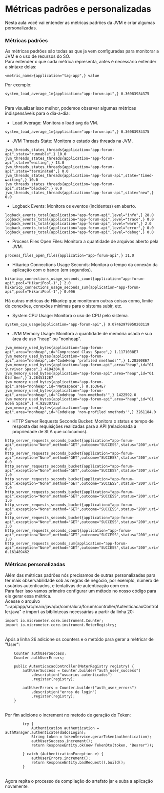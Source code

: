 # Métricas padrões e personalizadas
Nesta aula você vai entender as métricas padrões da JVM e criar algumas personalizadas.</br>

### Métricas padrões</br>

As métricas padrões são todas as que ja vem configuradas para monitorar a JVM e o uso de recursos do SO.</br>
Para entender o que cada métrica representa, antes é necessário entender a sintaxe delas:
```
<metric_name>{application="tag-app",} value
```
Por exemplo:
```
system_load_average_1m{application="app-forum-api",} 0.36083984375
```
</br>
Para visualizar isso melhor, podemos observar algumas métricas indispensáveis para o dia-a-dia:</br>

* Load Average: Monitora o load avg da VM.
```
system_load_average_1m{application="app-forum-api",} 0.36083984375
```

* JVM Threads State: Monitora o estado das threads na JVM.
```
jvm_threads_states_threads{application="app-forum-api",state="runnable",} 10.0
jvm_threads_states_threads{application="app-forum-api",state="waiting",} 13.0
jvm_threads_states_threads{application="app-forum-api",state="terminated",} 0.0
jvm_threads_states_threads{application="app-forum-api",state="timed-waiting",} 10.0
jvm_threads_states_threads{application="app-forum-api",state="blocked",} 0.0
jvm_threads_states_threads{application="app-forum-api",state="new",} 0.0
```

* Logback Events: Monitora os eventos (incidentes) em aberto.
```
logback_events_total{application="app-forum-api",level="info",} 28.0
logback_events_total{application="app-forum-api",level="trace",} 0.0
logback_events_total{application="app-forum-api",level="warn",} 2.0
logback_events_total{application="app-forum-api",level="error",} 0.0
logback_events_total{application="app-forum-api",level="debug",} 0.0
```

* Process Files Open Files: Monitora a quantidade de arquivos aberto pela JVM.
```
process_files_open_files{application="app-forum-api",} 31.0
```

* Hikaricp Connections Usage Seconds: Monitora o tempo da conexão da aplicação com o banco (em segundos).
```
hikaricp_connections_usage_seconds_count{application="app-forum-api",pool="HikariPool-1",} 2.0
hikaricp_connections_usage_seconds_sum{application="app-forum-api",pool="HikariPool-1",} 0.006
```
Há outras métricas de Hikaricp que monitoram outras coisas como, limite de conexões, conexões minimas para o sistema subir, etc.</br>

* System CPU Usage: Monitora o uso de CPU pelo sistema.
```
system_cpu_usage{application="app-forum-api",} 0.07462979950203119
```

* JVM Memory Usage: Monitora a quantidade de memória usada e sua área de uso "heap" ou "nonheap".
```
jvm_memory_used_bytes{application="app-forum-api",area="nonheap",id="Compressed Class Space",} 1.1171088E7
jvm_memory_used_bytes{application="app-forum-api",area="nonheap",id="CodeHeap 'profiled nmethods'",} 1.283008E7
jvm_memory_used_bytes{application="app-forum-api",area="heap",id="G1 Survivor Space",} 4194304.0
jvm_memory_used_bytes{application="app-forum-api",area="heap",id="G1 Old Gen",} 3.2845312E7
jvm_memory_used_bytes{application="app-forum-api",area="nonheap",id="Metaspace",} 8.16364E7
jvm_memory_used_bytes{application="app-forum-api",area="nonheap",id="CodeHeap 'non-nmethods'",} 1422592.0
jvm_memory_used_bytes{application="app-forum-api",area="heap",id="G1 Eden Space",} 4.9283072E7
jvm_memory_used_bytes{application="app-forum-api",area="nonheap",id="CodeHeap 'non-profiled nmethods'",} 3261184.0
```

* HTTP Server Requests Seconds Bucket: Monitora o status e tempo de resposta das requisições realizadas para a API (relacionada a propriedade de SLA que colocamos).
```
http_server_requests_seconds_bucket{application="app-forum-api",exception="None",method="GET",outcome="SUCCESS",status="200",uri="/topicos/{id}",le="0.05",} 0.0
http_server_requests_seconds_bucket{application="app-forum-api",exception="None",method="GET",outcome="SUCCESS",status="200",uri="/topicos/{id}",le="0.1",} 0.0
http_server_requests_seconds_bucket{application="app-forum-api",exception="None",method="GET",outcome="SUCCESS",status="200",uri="/topicos/{id}",le="0.2",} 1.0
http_server_requests_seconds_bucket{application="app-forum-api",exception="None",method="GET",outcome="SUCCESS",status="200",uri="/topicos/{id}",le="0.3",} 1.0
http_server_requests_seconds_bucket{application="app-forum-api",exception="None",method="GET",outcome="SUCCESS",status="200",uri="/topicos/{id}",le="0.5",} 1.0
http_server_requests_seconds_bucket{application="app-forum-api",exception="None",method="GET",outcome="SUCCESS",status="200",uri="/topicos/{id}",le="1.0",} 1.0
http_server_requests_seconds_bucket{application="app-forum-api",exception="None",method="GET",outcome="SUCCESS",status="200",uri="/topicos/{id}",le="+Inf",} 1.0
http_server_requests_seconds_count{application="app-forum-api",exception="None",method="GET",outcome="SUCCESS",status="200",uri="/topicos/{id}",} 1.0
http_server_requests_seconds_sum{application="app-forum-api",exception="None",method="GET",outcome="SUCCESS",status="200",uri="/topicos/{id}",} 0.161489462
```

### Métricas personalizadas

Além das métricas padrões nós precisamos de outras personalizadas para ter mais observabilidade sob as regras de negócio, por exemplo, número de usuários autenticados, e tentativas de autenticação com erro.
</br>
Para faer isso vamos primeiro configurar um método no nosso código para ele gerar essa métrica.</br>
Acesse o arquivo "~api/app/src/main/java/br/com/alura/forum/controller/AutenticacaoController.java" e import as bibliotecas necessárias a partir da linha 20:
```
import io.micrometer.core.instrument.Counter;
import io.micrometer.core.instrument.MeterRegistry;
```
</br>
Após a linha 26 adicione os counters e o metódo para gerar a métricar de "User":

```
	Counter authUserSuccess;
	Counter authUserErrors;

	public AutenticacaoController(MeterRegistry registry) {
		authUserSuccess = Counter.builder("auth_user_success")
			.description("usuarios autenticados")
			.register(registry);
		
		authUserErrors = Counter.builder("auth_user_errors")
			.description("erros de login")
			.register(registry);
	}
```
</br>
Por fim adicione o increment no metodo de geração do Token:

```
		try {
			Authentication authentication = authManager.authenticate(dadosLogin);
			String token = tokenService.gerarToken(authentication);
			authUserSuccess.increment(); 		
			return ResponseEntity.ok(new TokenDto(token, "Bearer"));
			
		} catch (AuthenticationException e) {
			authUserErrors.increment(); 		
			return ResponseEntity.badRequest().build();
		}
```
</br>
Agora repita o processo de compilação do artefato jar e suba a aplicação novamente.
